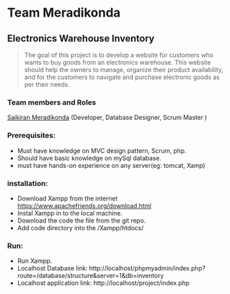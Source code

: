 # Team Meradikonda
## Electronics Warehouse Inventory
>The goal of this project is to develop a website for customers who wants to buy goods from an electronics warehouse. This website should help the owners to manage, organize their product availability, and for the customers to navigate and purchase electronic goods as per their needs.

### Team members and Roles
 <a href="https://github.com/Meradikonda">Saikiran Meradikonda</a> (Developer, Database Designer, Scrum Master )

### Prerequisites: 
* Must have knowledge on MVC design pattern, Scrum, php.
* Should have basic knowledge on mySql database.
* must have hands-on experience on any server(eg: tomcat, Xamp)

### installation:
* Download Xampp from the internet https://www.apachefriends.org/download.html
* Instal Xampp in to the local machine.
* Download the code the file from the git repo.
* Add code directory into the /Xampp/htdocs/

### Run:
* Run Xampp.
* Localhost Database link: http://localhost/phpmyadmin/index.php?route=/database/structure&server=1&db=inventory
* Localhost application link: http://localhost/project/index.php
